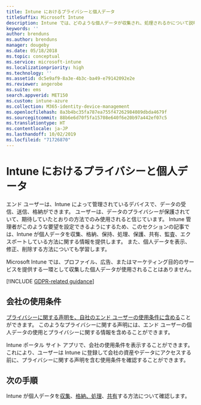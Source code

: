```yaml
---
title: Intune におけるプライバシーと個人データ
titleSuffix: Microsoft Intune
description: Intune では、どのような個人データが収集され、処理されるかについて説明します。
keywords: ''
author: brenduns
ms.author: brenduns
manager: dougeby
ms.date: 05/18/2018
ms.topic: conceptual
ms.service: microsoft-intune
ms.localizationpriority: high
ms.technology: ''
ms.assetid: dc5e9af9-8a3e-4b3c-ba49-e79142092e2e
ms.reviewer: angerobe
ms.suite: ems
search.appverid: MET150
ms.custom: intune-azure
ms.collection: M365-identity-device-management
ms.openlocfilehash: 8a3b4bc35fa787ea755f47262984089dbda4679f
ms.sourcegitcommit: 88b6e6d70f5fa15708e640f6e20b97a442ef07c5
ms.translationtype: HT
ms.contentlocale: ja-JP
ms.lasthandoff: 10/02/2019
ms.locfileid: "71726870"
---
```

# <a name="privacy-and-personal-data-in-intune"></a>Intune におけるプライバシーと個人データ

エンド ユーザーは、Intune によって管理されているデバイスで、データの受信、送信、格納ができます。 ユーザーは、データのプライバシーが保護されていて、期待していたとおりの方法でのみ使用されると信じています。 Intune 管理者がこのような要望を設定できるようにするため、このセクションの記事では、Intune が個人データを収集、格納、保持、処理、保護、共有、監査、エクスポートしている方法に関する情報を提供します。 また、個人データを表示、修正、削除する方法についても学習します。

Microsoft Intune では、プロファイル、広告、またはマーケティング目的のサービスを提供する一環として収集した個人データが使用されることはありません。

[!INCLUDE [GDPR-related guidance](../includes/gdpr-dsr-and-stp-note.md)]

## <a name="your-company-terms-and-conditions"></a>会社の使用条件

[プライバシーに関する声明を、自社のエンド ユーザーの使用条件に含める](../apps/company-portal-app.md)ことができます。 このようなプライバシーに関する声明には、エンド ユーザーの個人データの使用とプライバシーに関する情報を含めることができます。

Intune ポータル サイト アプリで、会社の使用条件を表示することができます。 これにより、ユーザーは Intune に登録して会社の資産やデータにアクセスする前に、プライバシーに関する声明を含む使用条件を確認することができます。

## <a name="next-steps"></a>次の手順

Intune が個人データを[収集](privacy-data-collect.md)、[格納、処理](privacy-data-store-process.md)、[共有](privacy-data-secure-share.md)する方法について確認します。 
